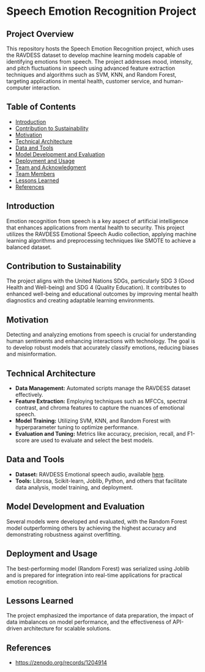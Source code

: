# Speech Emotion Recognition Project

## Project Overview

This repository hosts the Speech Emotion Recognition project, which uses the RAVDESS dataset to develop machine learning models capable of identifying emotions from speech. The project addresses mood, intensity, and pitch fluctuations in speech using advanced feature extraction techniques and algorithms such as SVM, KNN, and Random Forest, targeting applications in mental health, customer service, and human-computer interaction.

## Table of Contents
- [Introduction](#introduction)
- [Contribution to Sustainability](#contribution-to-sustainability)
- [Motivation](#motivation)
- [Technical Architecture](#technical-architecture)
- [Data and Tools](#data-and-tools)
- [Model Development and Evaluation](#model-development-and-evaluation)
- [Deployment and Usage](#deployment-and-usage)
- [Team and Acknowledgment](#team-and-acknowledgment)
- [Team Members](#team-members)
- [Lessons Learned](#lessons-learned)
- [References](#references)

## Introduction

Emotion recognition from speech is a key aspect of artificial intelligence that enhances applications from mental health to security. This project utilizes the RAVDESS Emotional Speech Audio collection, applying machine learning algorithms and preprocessing techniques like SMOTE to achieve a balanced dataset.

## Contribution to Sustainability

The project aligns with the United Nations SDGs, particularly SDG 3 (Good Health and Well-being) and SDG 4 (Quality Education). It contributes to enhanced well-being and educational outcomes by improving mental health diagnostics and creating adaptable learning environments.

## Motivation

Detecting and analyzing emotions from speech is crucial for understanding human sentiments and enhancing interactions with technology. The goal is to develop robust models that accurately classify emotions, reducing biases and misinformation.

## Technical Architecture

- **Data Management:** Automated scripts manage the RAVDESS dataset effectively.
- **Feature Extraction:** Employing techniques such as MFCCs, spectral contrast, and chroma features to capture the nuances of emotional speech.
- **Model Training:** Utilizing SVM, KNN, and Random Forest with hyperparameter tuning to optimize performance.
- **Evaluation and Tuning:** Metrics like accuracy, precision, recall, and F1-score are used to evaluate and select the best models.

## Data and Tools

- **Dataset:** RAVDESS Emotional speech audio, available [here](https://www.kaggle.com/datasets/uwrfkaggler/ravdess-emotional-speech-audio).
- **Tools:** Librosa, Scikit-learn, Joblib, Python, and others that facilitate data analysis, model training, and deployment.

## Model Development and Evaluation

Several models were developed and evaluated, with the Random Forest model outperforming others by achieving the highest accuracy and demonstrating robustness against overfitting.

## Deployment and Usage

The best-performing model (Random Forest) was serialized using Joblib and is prepared for integration into real-time applications for practical emotion recognition.

## Lessons Learned

The project emphasized the importance of data preparation, the impact of data imbalances on model performance, and the effectiveness of API-driven architecture for scalable solutions.

## References

- https://zenodo.org/records/1204914
